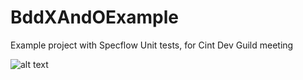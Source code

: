 # BddXAndOExample
Example project with Specflow Unit tests, for Cint Dev Guild meeting

![alt text][excellence]

[excellence]: https://s12.postimg.org/kqb8rksa5/Best_Practice.jpg